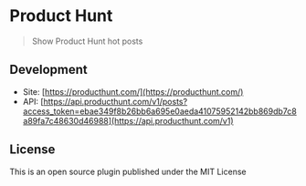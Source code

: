 # Product Hunt

> Show Product Hunt hot posts

## Development

* Site: [https://producthunt.com/](https://producthunt.com/)
* API: [https://api.producthunt.com/v1/posts?access_token=ebae349f8b26bb6a695e0aeda41075952142bb869db7c8a89fa7c48630d46988](https://api.producthunt.com/v1)

## License

This is an open source plugin published under the MIT License